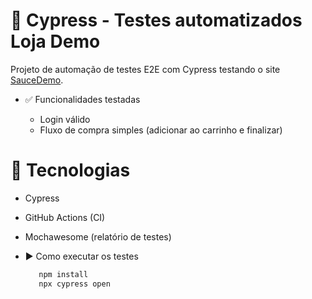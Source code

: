 # 🧪 Cypress - Testes automatizados Loja Demo

Projeto de automação de testes E2E com Cypress testando o site [SauceDemo](https://www.saucedemo.com/).
- ✅ Funcionalidades testadas

  - Login válido
  - Fluxo de compra simples (adicionar ao carrinho e finalizar)

# 🚀 Tecnologias

 - Cypress
 - GitHub Actions (CI)
 - Mochawesome (relatório de testes)

- ▶️ Como executar os testes

  ```bash
     npm install
     npx cypress open